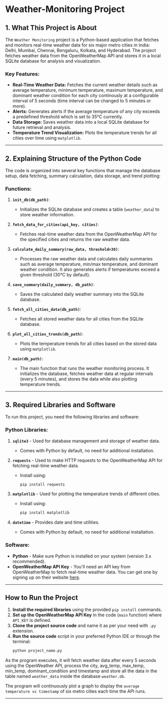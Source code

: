 # Weather-Monitoring Project

## 1. What This Project is About

The `Weather Monitoring` project is a Python-based application that fetches and monitors real-time weather data for six major metro cities in India: Delhi, Mumbai, Chennai, Bengaluru, Kolkata, and Hyderabad. The project fetches weather data from the OpenWeatherMap API and stores it in a local SQLite database for analysis and visualization.

### Key Features:
- **Real-Time Weather Data:** Fetches the current weather details such as average temperature, minimum temperature, maximum temperature, and dominant weather condition for each city continously at a configurable interval of 5 seconds (time interval can be changed to 5 minutes or more).
- **Alerts:** Generates alerts if the average temperature of any city exceeds a predefined threshold which is set to 35°C currently.
- **Data Storage:** Saves weather data into a local SQLite database for future retrieval and analysis.
- **Temperature Trend Visualization:** Plots the temperature trends for all cities over time using `matplotlib`.

---

## 2. Explaining Structure of the Python Code

The code is organized into several key functions that manage the database setup, data fetching, summary calculation, data storage, and trend plotting:

### Functions:
1. **`init_db(db_path)`**:
   - Initializes the SQLite database and creates a table (`weather_data`) to store weather information.
   
2. **`fetch_data_for_cities(api_key, cities)`**:
   - Fetches real-time weather data from the OpenWeatherMap API for the specified cities and returns the raw weather data.
   
3. **`calculate_daily_summary(raw_data, threshold=30)`**:
   - Processes the raw weather data and calculates daily summaries such as average temperature, min/max temperature, and dominant weather condition. It also generates alerts if temperatures exceed a given threshold (30°C by default).

4. **`save_summary(daily_summary, db_path)`**:
   - Saves the calculated daily weather summary into the SQLite database.

5. **`fetch_all_cities_data(db_path)`**:
   - Fetches all stored weather data for all cities from the SQLite database.

6. **`plot_all_cities_trends(db_path)`**:
   - Plots the temperature trends for all cities based on the stored data using `matplotlib`.

7. **`main(db_path)`**:
   - The main function that runs the weather monitoring process. It initializes the database, fetches weather data at regular intervals (every 5 minutes), and stores the data while also plotting temperature trends.

---

## 3. Required Libraries and Software

To run this project, you need the following libraries and software:

### Python Libraries:
1. **`sqlite3`** - Used for database management and storage of weather data.
   - Comes with Python by default, no need for additional installation.
   
2. **`requests`** - Used to make HTTP requests to the OpenWeatherMap API for fetching real-time weather data.
   - Install using:
     ```bash
     pip install requests
     ```

3. **`matplotlib`** - Used for plotting the temperature trends of different cities.
   - Install using:
     ```bash
     pip install matplotlib
     ```

4. **`datetime`** - Provides date and time utilities.
   - Comes with Python by default, no need for additional installation.

### Software:
- **Python** - Make sure Python is installed on your system (version 3.x recommended).
- **OpenWeatherMap API Key** - You'll need an API key from OpenWeatherMap to fetch real-time weather data. You can get one by signing up on their website [here](https://home.openweathermap.org/users/sign_up).

---

## How to Run the Project

1. **Install the required libraries** using the provided `pip install` commands.
2. **Set up the OpenWeatherMap API Key** in the code (`main` function) where `API_KEY` is defined.
3. **Clone the project source code** and name it as per your need with `.py` extension.
4. **Run the source code** script in your preferred Python IDE or through the terminal:
   ```bash
   python project_name.py

As the program executes, it will fetch weather data after every 5 seconds using the OpenWeather API, process the city, avg_temp, max_temp, min_temp, dominant_condition and timestamp and store all the data in the table named `weather_data` inside the database `weather.db`.

The program will continuously plot a graph to display the `average temperature vs timestamp` of six metro cities each time the API runs.

---
